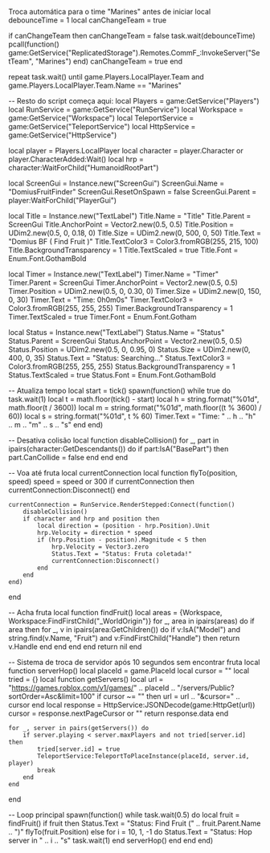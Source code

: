  Troca automática para o time "Marines" antes de iniciar
local debounceTime = 1
local canChangeTeam = true

if canChangeTeam then
    canChangeTeam = false
    task.wait(debounceTime)
    pcall(function()
        game:GetService("ReplicatedStorage").Remotes.CommF_:InvokeServer("SetTeam", "Marines")
    end)
    canChangeTeam = true
end

repeat task.wait() until game.Players.LocalPlayer.Team and game.Players.LocalPlayer.Team.Name == "Marines"

-- Resto do script começa aqui:
local Players = game:GetService("Players")
local RunService = game:GetService("RunService")
local Workspace = game:GetService("Workspace")
local TeleportService = game:GetService("TeleportService")
local HttpService = game:GetService("HttpService")

local player = Players.LocalPlayer
local character = player.Character or player.CharacterAdded:Wait()
local hrp = character:WaitForChild("HumanoidRootPart")

local ScreenGui = Instance.new("ScreenGui")
ScreenGui.Name = "DomiusFruitFinder"
ScreenGui.ResetOnSpawn = false
ScreenGui.Parent = player:WaitForChild("PlayerGui")

local Title = Instance.new("TextLabel")
Title.Name = "Title"
Title.Parent = ScreenGui
Title.AnchorPoint = Vector2.new(0.5, 0.5)
Title.Position = UDim2.new(0.5, 0, 0.18, 0)
Title.Size = UDim2.new(0, 500, 0, 50)
Title.Text = "Domius BF ( Find Fruit )"
Title.TextColor3 = Color3.fromRGB(255, 215, 100)
Title.BackgroundTransparency = 1
Title.TextScaled = true
Title.Font = Enum.Font.GothamBold

local Timer = Instance.new("TextLabel")
Timer.Name = "Timer"
Timer.Parent = ScreenGui
Timer.AnchorPoint = Vector2.new(0.5, 0.5)
Timer.Position = UDim2.new(0.5, 0, 0.30, 0)
Timer.Size = UDim2.new(0, 150, 0, 30)
Timer.Text = "Time: 0h0m0s"
Timer.TextColor3 = Color3.fromRGB(255, 255, 255)
Timer.BackgroundTransparency = 1
Timer.TextScaled = true
Timer.Font = Enum.Font.Gotham

local Status = Instance.new("TextLabel")
Status.Name = "Status"
Status.Parent = ScreenGui
Status.AnchorPoint = Vector2.new(0.5, 0.5)
Status.Position = UDim2.new(0.5, 0, 0.95, 0)
Status.Size = UDim2.new(0, 400, 0, 35)
Status.Text = "Status: Searching..."
Status.TextColor3 = Color3.fromRGB(255, 255, 255)
Status.BackgroundTransparency = 1
Status.TextScaled = true
Status.Font = Enum.Font.GothamBold

-- Atualiza tempo
local start = tick()
spawn(function()
    while true do
        task.wait(1)
        local t = math.floor(tick() - start)
        local h = string.format("%01d", math.floor(t / 3600))
        local m = string.format("%01d", math.floor((t % 3600) / 60))
        local s = string.format("%01d", t % 60)
        Timer.Text = "Time: " .. h .. "h" .. m .. "m" .. s .. "s"
    end
end)

-- Desativa colisão
local function disableCollision()
    for _, part in ipairs(character:GetDescendants()) do
        if part:IsA("BasePart") then
            part.CanCollide = false
        end
    end
end

-- Voa até fruta
local currentConnection
local function flyTo(position, speed)
    speed = speed or 300
    if currentConnection then currentConnection:Disconnect() end

    currentConnection = RunService.RenderStepped:Connect(function()
        disableCollision()
        if character and hrp and position then
            local direction = (position - hrp.Position).Unit
            hrp.Velocity = direction * speed
            if (hrp.Position - position).Magnitude < 5 then
                hrp.Velocity = Vector3.zero
                Status.Text = "Status: Fruta coletada!"
                currentConnection:Disconnect()
            end
        end
    end)
end

-- Acha fruta
local function findFruit()
    local areas = {Workspace, Workspace:FindFirstChild("_WorldOrigin")}
    for _, area in ipairs(areas) do
        if area then
            for _, v in ipairs(area:GetChildren()) do
                if v:IsA("Model") and string.find(v.Name, "Fruit") and v:FindFirstChild("Handle") then
                    return v.Handle
                end
            end
        end
    end
    return nil
end

-- Sistema de troca de servidor após 10 segundos sem encontrar fruta
local function serverHop()
    local placeId = game.PlaceId
    local cursor = ""
    local tried = {}
    local function getServers()
        local url = "https://games.roblox.com/v1/games/" .. placeId .. "/servers/Public?sortOrder=Asc&limit=100"
        if cursor ~= "" then url = url .. "&cursor=" .. cursor end
        local response = HttpService:JSONDecode(game:HttpGet(url))
        cursor = response.nextPageCursor or ""
        return response.data
    end

    for _, server in pairs(getServers()) do
        if server.playing < server.maxPlayers and not tried[server.id] then
            tried[server.id] = true
            TeleportService:TeleportToPlaceInstance(placeId, server.id, player)
            break
        end
    end
end

-- Loop principal
spawn(function()
    while task.wait(0.5) do
        local fruit = findFruit()
        if fruit then
            Status.Text = "Status: Find Fruit (" .. fruit.Parent.Name .. ")"
            flyTo(fruit.Position)
        else
            for i = 10, 1, -1 do
                Status.Text = "Status: Hop server in " .. i .. "s"
                task.wait(1)
            end
            serverHop()
        end
    end
end)
